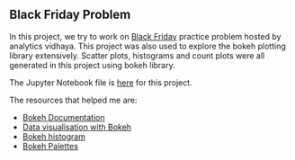 ## Black Friday Problem

In this project, we try to work on [Black Friday](https://datahack.analyticsvidhya.com/contest/black-friday/) practice problem hosted by analytics vidhaya. This project was also used to explore the bokeh plotting library extensively. Scatter plots, histograms and count plots were all generated in this project using bokeh library. 

The Jupyter Notebook file is [here](https://github.com/abishekarun/Black-Friday-Problem/blob/master/black_friday.ipynb) for this project.

The resources that helped me are:

+ [Bokeh Documentation](https://bokeh.pydata.org/en/latest/)
+ [Data visualisation with Bokeh](https://towardsdatascience.com/data-visualization-with-bokeh-in-python-part-one-getting-started-a11655a467d4)
+ [Bokeh histogram](https://stackoverflow.com/questions/45807960/bokeh-histogram-will-not-plot-is-there-a-solution-to-this-old-issue) 
+ [Bokeh Palettes](https://stackoverflow.com/questions/43757582/how-to-import-bokeh-palettes)
